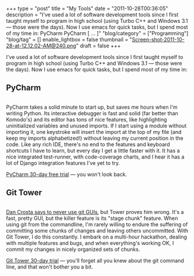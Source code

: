 +++
type = "post"
title = "My Tools"
date = "2011-10-28T00:36:05"
description = "I've used a lot of software development tools since I first taught myself to program in high school (using Turbo C++ and Windows 3.1 &#8212; those were the days). Now I use emacs for quick tasks, but I spend most of my time in: PyCharm PyCharm [ ... ]"
"blog/category" = ["Programming"]
"blog/tag" = []
enable_lightbox = false
thumbnail = "Screen-shot-2011-10-28-at-12.12.02-AM@240.png"
draft = false
+++

<p>I've used a lot of software development tools since I first taught
myself to program in high school (using Turbo C++ and Windows 3.1 —
those were the days). Now I use emacs for quick tasks, but I spend most
of my time in:</p>
<h2 id="pycharm">PyCharm</h2>
<p><img style="display:block; margin-left:auto; margin-right:auto;" src="Screen-shot-2011-10-28-at-12.12.23-AM.png" title="" /></p>
<p>PyCharm takes a solid minute to start up, but saves me hours when I'm
writing Python. Its interactive debugger is fast and solid (far better
than Komodo's) and its editor has tons of nice features, like
highlighting uninitialized variables and unused imports. If I start
using a module without importing it, one keystroke will insert the
import at the top of my file (and keep my imports alphabetized!) without
leaving my current position in the code. Like any rich IDE, there's no
end to the features and keyboard shortcuts I have to learn, but every
day I get a little faster with it. It has a nice integrated test-runner,
with code-coverage charts, and I hear it has a lot of Django integration
features I've yet to try.</p>
<p><a href="http://www.jetbrains.com/pycharm/" title="PyCharm">PyCharm 30-day free trial</a>
— you won't look back.</p>
<h2 id="git-tower">Git Tower</h2>
<p><img style="display:block; margin-left:auto; margin-right:auto;" src="Screen-shot-2011-10-28-at-12.12.02-AM.png" title="" /></p>
<p><a href="http://late.am/post/2011/09/27/never-use-source-control-guis" title="Never Use Source Control GUIs">Dan Crosta says to never use git
GUIs</a>,
but Tower proves him wrong. It's a fast, pretty GUI, but the killer
feature is its "stage chunk" feature. When using git from the
commandline, I'm rarely willing to endure the suffering of committing
some chunks of changes and leaving others uncommitted. With Git Tower, I
do this constantly. I embark on a multi-hour hackathon, dealing with
multiple features and bugs, and when everything's working OK, I commit
my changes in nicely organized sets of chunks.</p>
<p><a href="http://www.git-tower.com/">Git Tower 30-day trial</a> — you'll forget all
you knew about the git command line, and that won't bother you a bit.</p>
    